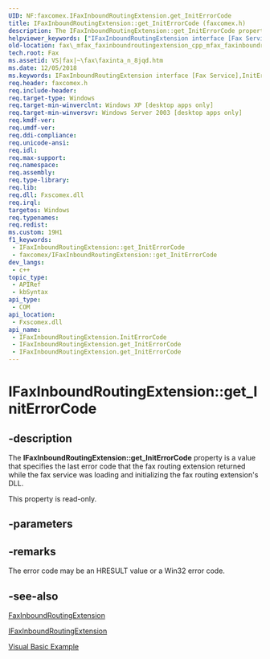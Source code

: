 ```yaml
---
UID: NF:faxcomex.IFaxInboundRoutingExtension.get_InitErrorCode
title: IFaxInboundRoutingExtension::get_InitErrorCode (faxcomex.h)
description: The IFaxInboundRoutingExtension::get_InitErrorCode property is a value that specifies the last error code that the fax routing extension returned while the fax service was loading and initializing the fax routing extension's DLL.
helpviewer_keywords: ["IFaxInboundRoutingExtension interface [Fax Service]","InitErrorCode property","IFaxInboundRoutingExtension.InitErrorCode","IFaxInboundRoutingExtension.get_InitErrorCode","IFaxInboundRoutingExtension::InitErrorCode","IFaxInboundRoutingExtension::get_InitErrorCode","InitErrorCode property [Fax Service]","InitErrorCode property [Fax Service]","IFaxInboundRoutingExtension interface","_mfax_faxinboundroutingextension.initerrorcode","fax._mfax_faxinboundroutingextension_cpp_mfax_faxinboundroutingextension_initerrorcode_cpp","fax._mfax_faxinboundroutingextension_initerrorcode","faxcomex/IFaxInboundRoutingExtension::InitErrorCode","faxcomex/IFaxInboundRoutingExtension::get_InitErrorCode","get_InitErrorCode"]
old-location: fax\_mfax_faxinboundroutingextension_cpp_mfax_faxinboundroutingextension_initerrorcode_cpp.htm
tech.root: Fax
ms.assetid: VS|fax|~\fax\faxinta_n_8jqd.htm
ms.date: 12/05/2018
ms.keywords: IFaxInboundRoutingExtension interface [Fax Service],InitErrorCode property, IFaxInboundRoutingExtension.InitErrorCode, IFaxInboundRoutingExtension.get_InitErrorCode, IFaxInboundRoutingExtension::InitErrorCode, IFaxInboundRoutingExtension::get_InitErrorCode, InitErrorCode property [Fax Service], InitErrorCode property [Fax Service],IFaxInboundRoutingExtension interface, _mfax_faxinboundroutingextension.initerrorcode, fax._mfax_faxinboundroutingextension_cpp_mfax_faxinboundroutingextension_initerrorcode_cpp, fax._mfax_faxinboundroutingextension_initerrorcode, faxcomex/IFaxInboundRoutingExtension::InitErrorCode, faxcomex/IFaxInboundRoutingExtension::get_InitErrorCode, get_InitErrorCode
req.header: faxcomex.h
req.include-header: 
req.target-type: Windows
req.target-min-winverclnt: Windows XP [desktop apps only]
req.target-min-winversvr: Windows Server 2003 [desktop apps only]
req.kmdf-ver: 
req.umdf-ver: 
req.ddi-compliance: 
req.unicode-ansi: 
req.idl: 
req.max-support: 
req.namespace: 
req.assembly: 
req.type-library: 
req.lib: 
req.dll: Fxscomex.dll
req.irql: 
targetos: Windows
req.typenames: 
req.redist: 
ms.custom: 19H1
f1_keywords:
 - IFaxInboundRoutingExtension::get_InitErrorCode
 - faxcomex/IFaxInboundRoutingExtension::get_InitErrorCode
dev_langs:
 - c++
topic_type:
 - APIRef
 - kbSyntax
api_type:
 - COM
api_location:
 - Fxscomex.dll
api_name:
 - IFaxInboundRoutingExtension.InitErrorCode
 - IFaxInboundRoutingExtension.get_InitErrorCode
 - IFaxInboundRoutingExtension.get_InitErrorCode
---
```


# IFaxInboundRoutingExtension::get_InitErrorCode


## -description

The <b>IFaxInboundRoutingExtension::get_InitErrorCode</b> property is a value that specifies the last error code that the fax routing extension returned while the fax service was loading and initializing the fax routing extension's DLL.

This property is read-only.

## -parameters

## -remarks

The error code may be an HRESULT value or a Win32 error code.

## -see-also

<a href="https://docs.microsoft.com/previous-versions/windows/desktop/fax/-mfax-faxinboundroutingextension">FaxInboundRoutingExtension</a>



<a href="https://docs.microsoft.com/previous-versions/windows/desktop/api/faxcomex/nn-faxcomex-ifaxinboundroutingextension">IFaxInboundRoutingExtension</a>



<a href="https://docs.microsoft.com/previous-versions/windows/desktop/fax/-mfax-managing-routing-extensions-and-routing-methods">Visual Basic Example</a>

